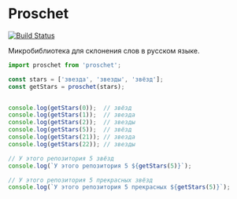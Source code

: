 # Proschet
[![Build Status](https://travis-ci.org/rtivital/proschet.svg?branch=master)](https://travis-ci.org/rtivital/proschet)

Микробиблиотека для склонения слов в русском языке.

```js
import proschet from 'proschet';

const stars = ['звезда', 'звезды', 'звёзд'];
const getStars = proschet(stars);


console.log(getStars(0));  // звёзд
console.log(getStars(1));  // звезда
console.log(getStars(2));  // звезды
console.log(getStars(5));  // звёзд
console.log(getStars(21)); // звезда
console.log(getStars(22)); // звезды

// У этого репозитория 5 звёзд
console.log(`У этого репозитория 5 ${getStars(5)}`);

// У этого репозитория 5 прекрасных звёзд
console.log(`У этого репозитория 5 прекрасных ${getStars(5)}`);
```
